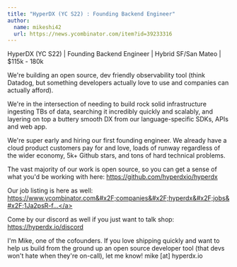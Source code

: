```yaml
---
title: "HyperDX (YC S22) : Founding Backend Engineer"
author:
  name: mikeshi42
  url: https://news.ycombinator.com/item?id=39233316
---
```

HyperDX (YC S22) | Founding Backend Engineer | Hybrid SF&#x2F;San Mateo | $115k - 180k

We&#x27;re building an open source, dev friendly observability tool (think Datadog, but something developers actually love to use and companies can actually afford).

We&#x27;re in the intersection of needing to build rock solid infrastructure ingesting TBs of data, searching it incredibly quickly and scalably, and layering on top a buttery smooth DX from our language-specific SDKs, APIs and web app.

We&#x27;re super early and hiring our first founding engineer. We already have a cloud product customers pay for and love, loads of runway regardless of the wider economy, 5k+ Github stars, and tons of hard technical problems.

The vast majority of our work is open source, so you can get a sense of what you&#x27;d be working with here: <a href="https:&#x2F;&#x2F;github.com&#x2F;hyperdxio&#x2F;hyperdx">https:&#x2F;&#x2F;github.com&#x2F;hyperdxio&#x2F;hyperdx</a>

Our job listing is here as well: <a href="https:&#x2F;&#x2F;www.ycombinator.com&#x2F;companies&#x2F;hyperdx&#x2F;jobs&#x2F;1Ja2psR-founding-software-engineer-backend">https:&#x2F;&#x2F;www.ycombinator.com&#x2F;companies&#x2F;hyperdx&#x2F;jobs&#x2F;1Ja2psR-f...</a>

Come by our discord as well if you just want to talk shop: <a href="https:&#x2F;&#x2F;hyperdx.io&#x2F;discord">https:&#x2F;&#x2F;hyperdx.io&#x2F;discord</a>

I&#x27;m Mike, one of the cofounders. If you love shipping quickly and want to help us build from the ground up an open source developer tool (that devs won&#x27;t hate when they&#x27;re on-call), let me know! mike [at] hyperdx.io
